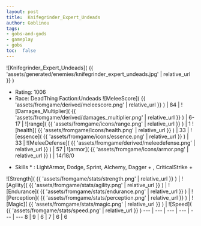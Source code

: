 ```yaml
---
layout: post
title:  Knifegrinder_Expert_Undeads
author: Goblinou
tags:
- gobs-and-gods
- gameplay
- gobs
toc:  false
---
```


![Knifegrinder_Expert_Undeads]( {{ 'assets/generated/enemies/knifegrinder_expert_undeads.jpg' | relative_url }} )
- Rating: 1006
- Race: DeadThing  Faction:Undeads
![MeleeScore]( {{ 'assets/fromgame/derived/meleescore.png' | relative_url }} ) | 84 | ![Damages_Multiplier]( {{ 'assets/fromgame/derived/damages_multiplier.png' | relative_url }} ) | 6-17 | ![range]( {{ 'assets/fromgame/icons/range.png' | relative_url }} ) | 1
![health]( {{ 'assets/fromgame/icons/health.png' | relative_url }} ) | 33 | ![essence]( {{ 'assets/fromgame/icons/essence.png' | relative_url }} ) | 33 | ![MeleeDefense]( {{ 'assets/fromgame/derived/meleedefense.png' | relative_url }} ) | 57 | ![armor]( {{ 'assets/fromgame/icons/armor.png' | relative_url }} ) | 14/18/0
* Skills * : LightArmor, Dodge, Sprint, Alchemy, Dagger + , CriticalStrike + 

![Strength]( {{ 'assets/fromgame/stats/strength.png' | relative_url }} ) | ![Agility]( {{ 'assets/fromgame/stats/agility.png' | relative_url }} ) | ![Endurance]( {{ 'assets/fromgame/stats/endurance.png' | relative_url }} ) | ![Perception]( {{ 'assets/fromgame/stats/perception.png' | relative_url }} ) | ![Magic]( {{ 'assets/fromgame/stats/magic.png' | relative_url }} ) | ![Speed]( {{ 'assets/fromgame/stats/speed.png' | relative_url }} )
--- | --- | --- | --- | --- | ---
8 | 9 | 6 | 7 | 6 | 6
